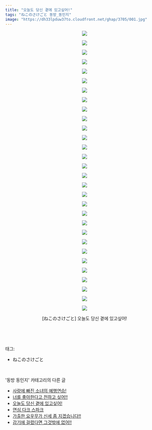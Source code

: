 ```yaml
---
title: "오늘도 당신 곁에 있고싶어!"
tags: "ねこのさけごと 동방_동인지"
image: "https://dh33lpduw37to.cloudfront.net/ghap/3705/001.jpg"
---
```

<div class="article">
<p style="text-align: center; clear: none; float: none;"><img src="{{ site.imgserver2 }}/ghap/3705/001.jpg"/></p>
<p style="text-align: center; clear: none; float: none;"><img src="{{ site.imgserver2 }}/ghap/3705/002.jpg"/></p>
<p style="text-align: center; clear: none; float: none;"><img src="{{ site.imgserver2 }}/ghap/3705/003.jpg"/></p>
<p style="text-align: center; clear: none; float: none;"><img src="{{ site.imgserver2 }}/ghap/3705/004.jpg"/></p>
<p style="text-align: center; clear: none; float: none;"><img src="{{ site.imgserver2 }}/ghap/3705/005.jpg"/></p>
<p style="text-align: center; clear: none; float: none;"><img src="{{ site.imgserver2 }}/ghap/3705/006.jpg"/></p>
<p style="text-align: center; clear: none; float: none;"><img src="{{ site.imgserver2 }}/ghap/3705/007.jpg"/></p>
<p style="text-align: center; clear: none; float: none;"><img src="{{ site.imgserver2 }}/ghap/3705/008.jpg"/></p>
<p style="text-align: center; clear: none; float: none;"><img src="{{ site.imgserver2 }}/ghap/3705/009.jpg"/></p>
<p style="text-align: center; clear: none; float: none;"><img src="{{ site.imgserver2 }}/ghap/3705/010.jpg"/></p>
<p style="text-align: center; clear: none; float: none;"><img src="{{ site.imgserver2 }}/ghap/3705/011.jpg"/></p>
<p style="text-align: center; clear: none; float: none;"><img src="{{ site.imgserver2 }}/ghap/3705/012.jpg"/></p>
<p style="text-align: center; clear: none; float: none;"><img src="{{ site.imgserver2 }}/ghap/3705/013.jpg"/></p>
<p style="text-align: center; clear: none; float: none;"><img src="{{ site.imgserver2 }}/ghap/3705/014.jpg"/></p>
<p style="text-align: center; clear: none; float: none;"><img src="{{ site.imgserver2 }}/ghap/3705/015.jpg"/></p>
<p style="text-align: center; clear: none; float: none;"><img src="{{ site.imgserver2 }}/ghap/3705/016.jpg"/></p>
<p style="text-align: center; clear: none; float: none;"><img src="{{ site.imgserver2 }}/ghap/3705/017.jpg"/></p>
<p style="text-align: center; clear: none; float: none;"><img src="{{ site.imgserver2 }}/ghap/3705/018.jpg"/></p>
<p style="text-align: center; clear: none; float: none;"><img src="{{ site.imgserver2 }}/ghap/3705/019.jpg"/></p>
<p style="text-align: center; clear: none; float: none;"><img src="{{ site.imgserver2 }}/ghap/3705/020.jpg"/></p>
<p style="text-align: center; clear: none; float: none;"><img src="{{ site.imgserver2 }}/ghap/3705/021.jpg"/></p>
<p style="text-align: center; clear: none; float: none;"><img src="{{ site.imgserver2 }}/ghap/3705/022.jpg"/></p>
<p style="text-align: center; clear: none; float: none;"><img src="{{ site.imgserver2 }}/ghap/3705/023.jpg"/></p>
<p style="text-align: center; clear: none; float: none;"><img src="{{ site.imgserver2 }}/ghap/3705/024.jpg"/></p>
<p style="text-align: center; clear: none; float: none;"><img src="{{ site.imgserver2 }}/ghap/3705/025.jpg"/></p>
<p style="text-align: center; clear: none; float: none;"><img src="{{ site.imgserver2 }}/ghap/3705/026.jpg"/></p>
<p style="text-align: center; clear: none; float: none;"><img src="{{ site.imgserver2 }}/ghap/3705/027.jpg"/></p>
<p style="text-align: center; clear: none; float: none;"><img src="{{ site.imgserver2 }}/ghap/3705/028.jpg"/></p>
<p style="text-align: center; clear: none; float: none;"><img src="{{ site.imgserver2 }}/ghap/3705/029.jpg"/></p>
<p style="text-align: center; clear: none; float: none;"><img src="{{ site.imgserver2 }}/ghap/3705/030.jpg"/></p>
<p style="text-align: center; clear: none; float: none;">[ねこのさけごと] 오늘도 당신 곁에 있고싶어!</p>
<p><br/></p>
</div><br/>
<div class="tagTrail">
<p>태그: </p>
<ul>
<li>ねこのさけごと</li>
</ul>
</div><br/>
<div class="another">
<p>'동방 동인지' 카테고리의 다른 글</p>
<ul>
<li><a href="/ghap_3707">사랑에 빠진 소녀의 예행연습!</a></li>
<li><a href="/ghap_3706">너를 좋아한다고 전하고 싶어!!</a></li>
<li><a href="/ghap_3705">오늘도 당신 곁에 있고싶어!</a></li>
<li><a href="/ghap_3704">연심 다크 스파크</a></li>
<li><a href="/ghap_3703">가출한 요우무가 신세 좀 지겠습니다!!</a></li>
<li><a href="/ghap_3702">감기에 걸렸다면 그것밖에 없어!!</a></li>
</ul>
</div><br/>
<div class="cb_module cb_fluid">
<div class="cb_wrt cb_profile">
</div><!-- commentList close -->
</div><br/>
